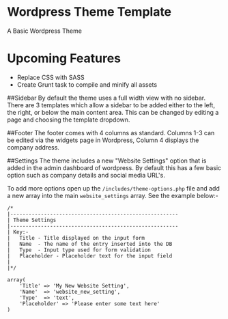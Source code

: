 # Wordpress Theme Template
A Basic Wordpress Theme

# Upcoming Features
- Replace CSS with SASS
- Create Grunt task to compile and minify all assets

##Sidebar
By default the theme uses a full width view with no sidebar. There are 3 templates which allow a sidebar to be added either to the left, the right, or below the main content area. This can be changed by editing a page and choosing the template dropdown.

##Footer
The footer comes with 4 columns as standard. Columns 1-3 can be edited via the widgets page in Wordpress, Column 4 displays the company address.

##Settings
The theme includes a new "Website Settings" option that is added in the admin dashboard of wordpress. By default this has a few basic option such as company details and social media URL's. 

To add more options open up the `/includes/theme-options.php` file and add a new array into the main `website_settings` array. See the example below:-
```
/*
|-------------------------------------------------------
| Theme Settings
|-------------------------------------------------------
| Key:-
|   Title - Title displayed on the input form
|   Name  - The name of the entry inserted into the DB
|   Type  - Input type used for form validation
|   Placeholder - Placeholder text for the input field
|
|*/

array(
    'Title' => 'My New Website Setting',
    'Name'  => 'website_new_setting',
    'Type'  => 'text',
    'Placeholder' => 'Please enter some text here'
)
```
